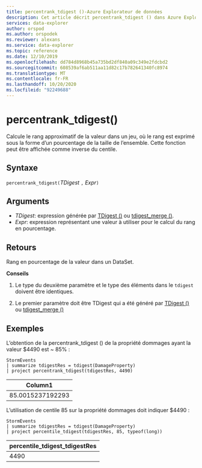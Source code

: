 ```yaml
---
title: percentrank_tdigest ()-Azure Explorateur de données
description: Cet article décrit percentrank_tdigest () dans Azure Explorateur de données.
services: data-explorer
author: orspod
ms.author: orspodek
ms.reviewer: alexans
ms.service: data-explorer
ms.topic: reference
ms.date: 12/10/2019
ms.openlocfilehash: dd784d8968b45a735bd2df840a09c349e2fdcbd2
ms.sourcegitcommit: 608539af6ab511aa11d82c17b782641340fc8974
ms.translationtype: MT
ms.contentlocale: fr-FR
ms.lasthandoff: 10/20/2020
ms.locfileid: "92249688"
---
```

# <a name="percentrank_tdigest"></a>percentrank_tdigest()

Calcule le rang approximatif de la valeur dans un jeu, où le rang est exprimé sous la forme d’un pourcentage de la taille de l’ensemble.
Cette fonction peut être affichée comme inverse du centile.

## <a name="syntax"></a>Syntaxe

`percentrank_tdigest(`*TDigest* `,` *Expr*`)`

## <a name="arguments"></a>Arguments

* *TDigest*: expression générée par [TDigest ()](tdigest-aggfunction.md) ou [tdigest_merge ()](tdigest-merge-aggfunction.md).
* *Expr*: expression représentant une valeur à utiliser pour le calcul du rang en pourcentage.

## <a name="returns"></a>Retours

Rang en pourcentage de la valeur dans un DataSet.

**Conseils**

1) Le type du deuxième paramètre et le type des éléments dans le `tdigest` doivent être identiques.

2) Le premier paramètre doit être TDigest qui a été généré par [TDigest ()](tdigest-aggfunction.md) ou [tdigest_merge ()](tdigest-merge-aggfunction.md)

## <a name="examples"></a>Exemples

L’obtention de la percentrank_tdigest () de la propriété dommages ayant la valeur $4490 est ~ 85% :

<!-- csl: https://help.kusto.windows.net:443/Samples -->
```kusto
StormEvents
| summarize tdigestRes = tdigest(DamageProperty)
| project percentrank_tdigest(tdigestRes, 4490)

```

|Column1|
|---|
|85.0015237192293|


L’utilisation de centile 85 sur la propriété dommages doit indiquer $4490 :

<!-- csl: https://help.kusto.windows.net:443/Samples -->
```kusto
StormEvents
| summarize tdigestRes = tdigest(DamageProperty)
| project percentile_tdigest(tdigestRes, 85, typeof(long))

```

|percentile_tdigest_tdigestRes|
|---|
|4490|
